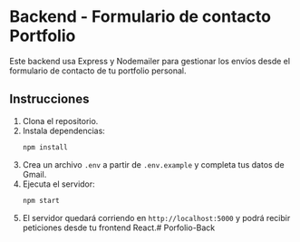 # Backend - Formulario de contacto Portfolio

Este backend usa Express y Nodemailer para gestionar los envíos desde el formulario de contacto de tu portfolio personal.

## Instrucciones

1. Clona el repositorio.
2. Instala dependencias:
   ```bash
   npm install
   ```
3. Crea un archivo `.env` a partir de `.env.example` y completa tus datos de Gmail.
4. Ejecuta el servidor:
   ```bash
   npm start
   ```
5. El servidor quedará corriendo en `http://localhost:5000` y podrá recibir peticiones desde tu frontend React.#   P o r f o l i o - B a c k  
 